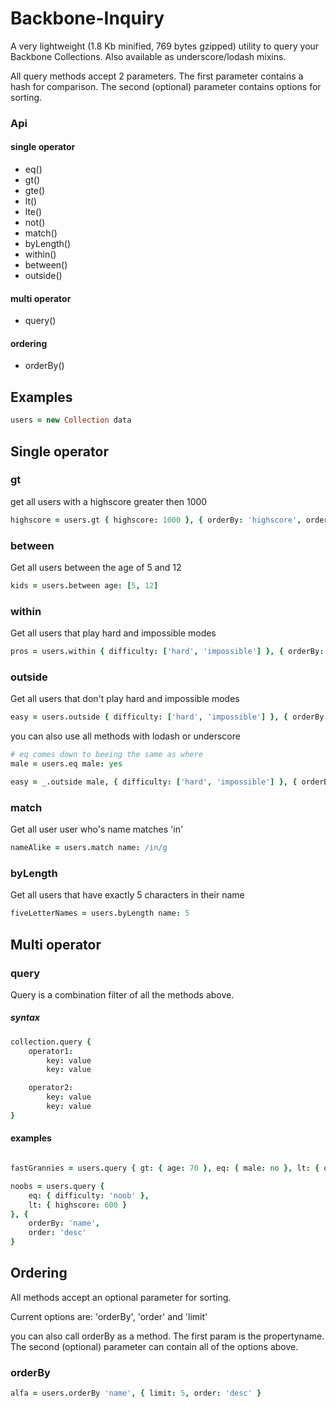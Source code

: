 # Backbone-Inquiry

A very lightweight (1.8 Kb minified, 769 bytes gzipped) utility to query your Backbone Collections. Also available as underscore/lodash mixins.

All query methods accept 2 parameters. The first parameter contains a hash for comparison. The second (optional) parameter contains options for sorting.

### Api

#### single operator
* eq()
* gt()
* gte()
* lt()
* lte()
* not()
* match()
* byLength()
* within()
* between()
* outside()

#### multi operator
* query()

#### ordering
* orderBy()


## Examples


```coffeescript
users = new Collection data
```

## Single operator

### gt

get all users with a highscore greater then 1000

```coffeescript
highscore = users.gt { highscore: 1000 }, { orderBy: 'highscore', order: 'desc' }
```


### between

Get all users between the age of 5 and 12

```coffeescript
kids = users.between age: [5, 12]
```

### within

Get all users that play hard and impossible modes

```coffeescript
pros = users.within { difficulty: ['hard', 'impossible'] }, { orderBy: 'age', order: 'asc', limit: 5 }
```

### outside

Get all users that don't play hard and impossible modes

```coffeescript
easy = users.outside { difficulty: ['hard', 'impossible'] }, { orderBy: 'highscore', limit: 5 }
```

you can also use all methods with lodash or underscore

```coffeescript
# eq comes down to beeing the same as where
male = users.eq male: yes

easy = _.outside male, { difficulty: ['hard', 'impossible'] }, { orderBy: 'highscore', limit: 5 }
```

### match

Get all user user who's name matches 'in'

```coffeescript
nameAlike = users.match name: /in/g
```

### byLength

Get all users that have exactly 5 characters in their name

```coffeescript
fiveLetterNames = users.byLength name: 5
```


## Multi operator

### query
Query is a combination filter of all the methods above.

##### syntax

```coffeescript
collection.query {
    operator1:
        key: value
        key: value

    operator2:
        key: value
        key: value
}
```

#### examples
```coffeescript

fastGrannies = users.query { gt: { age: 70 }, eq: { male: no }, lt: { duration: 100 } }

noobs = users.query {
    eq: { difficulty: 'noob' },
    lt: { highscore: 600 }
}, {
    orderBy: 'name',
    order: 'desc'
}
```


## Ordering
All methods accept an optional parameter for sorting.

Current options are: 'orderBy', 'order' and 'limit'

you can also call orderBy as a method. The first param is the propertyname. The second (optional) parameter can contain all of the options above.

### orderBy
```coffeescript
alfa = users.orderBy 'name', { limit: 5, order: 'desc' }
```

